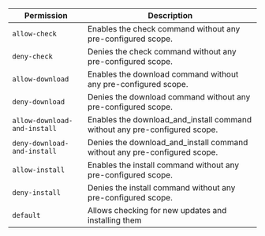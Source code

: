 | Permission | Description |
|------|-----|
|`allow-check`|Enables the check command without any pre-configured scope.|
|`deny-check`|Denies the check command without any pre-configured scope.|
|`allow-download`|Enables the download command without any pre-configured scope.|
|`deny-download`|Denies the download command without any pre-configured scope.|
|`allow-download-and-install`|Enables the download_and_install command without any pre-configured scope.|
|`deny-download-and-install`|Denies the download_and_install command without any pre-configured scope.|
|`allow-install`|Enables the install command without any pre-configured scope.|
|`deny-install`|Denies the install command without any pre-configured scope.|
|`default`|Allows checking for new updates and installing them|
